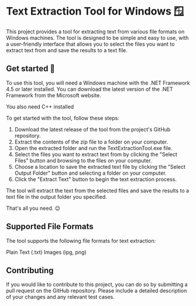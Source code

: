 # Text Extraction Tool for Windows 🪟
This project provides a tool for extracting text from various file formats on Windows machines. The tool is designed to be simple and easy to use, with a user-friendly interface that allows you to select the files you want to extract text from and save the results to a text file.

## Get started 🌾

To use this tool, you will need a Windows machine with the .NET Framework 4.5 or later installed. You can download the latest version of the .NET Framework from the Microsoft website.

You also need C++ installed

To get started with the tool, follow these steps:
1. Download the latest release of the tool from the project's GitHub repository.
2. Extract the contents of the zip file to a folder on your computer.
3. Open the extracted folder and run the TextExtractionTool.exe file.
4. Select the files you want to extract text from by clicking the "Select Files" button and browsing to the files on your computer.
5. Choose a location to save the extracted text file by clicking the "Select Output Folder" button and selecting a folder on your computer.
6. Click the "Extract Text" button to begin the text extraction process.

The tool will extract the text from the selected files and save the results to a text file in the output folder you specified.

That's all you need. 😉

## Supported File Formats
The tool supports the following file formats for text extraction:

<!-- Microsoft Word (.doc and .docx)
Microsoft Excel (.xls and .xlsx)
Microsoft PowerPoint (.ppt and .pptx)
Adobe PDF (.pdf) -->
Plain Text (.txt)
Images (ipg, png)


## Contributing
If you would like to contribute to this project, you can do so by submitting a pull request on the GitHub repository. Please include a detailed description of your changes and any relevant test cases.

<!-- ### Continuous Integration

- The configured workflow will check the types for each push and PR.
- The configured workflow will check the code style for each push and PR.
- **Automatic tests**
  used [Vitest ![Vitest version](https://img.shields.io/github/package-json/dependency-version/cawa-93/vite-electron-builder/dev/vitest?label=%20&color=yellow)][vitest]
  -- A blazing fast test framework powered by Vite.
  - Unit tests are placed within each package and are ran separately.
  - End-to-end tests are placed in the root [`tests`](tests) directory and use [playwright].

![Workflow graph](https://user-images.githubusercontent.com/1662812/213429323-ef4bcc87-c273-4f2f-b77f-c04cf6dbc36d.png)


### Publishing

- Each time you push changes to the `main` branch, the [`release`](.github/workflows/release.yml) workflow starts, which creates a new draft release. For each next commit will be created and replaced artifacts. That way you will always have draft with latest artifacts, and the release can be published once it is ready. 
  - Code signing supported. See [`release` workflow](.github/workflows/release.yml).
  - **Auto-update is supported**. After the release is published, all client applications will download the new version
  and install updates silently.
  
> **Note**:
> This template **configured only for GitHub public repository**, but electron-builder also supports other update distribution servers. Find more in [electron-builder docs](https://www.electron.build/configuration/publish). -->
